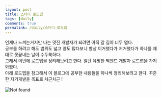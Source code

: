 ```yaml
---
layout: post
title: 스터디 로드맵
tags: [daily]
comments: true
permalink: /daily/스터디-로드맵
---
```


언제나 느끼는거지만 나는 멋진 개발자가 되려면 아직 갈 길이 너무 멀다.   
공부를 하려고 해도 범위도 넓고 양도 많다보니 항상 이거했다가 저거했다가 하나를 제대로 못끝내는 날이 수두룩하다.
<br/>
그래서 이번에 로드맵을 정리해보려고 한다. 일단 유명한 백엔드 개발자 로드맵을 가져와봤다.   
아래 로드맵을 참고해서 이 블로그에 공부한 내용들을 하나씩 정리해보려고 한다. 꾸준한 자기개발을 목표로 차근차근 !
<br/><br/>
<img src="{{ 'assets/img/daily/post001/image01.png' | relative_url }}" alt="Not found" /><br/>
<br/><br/>


